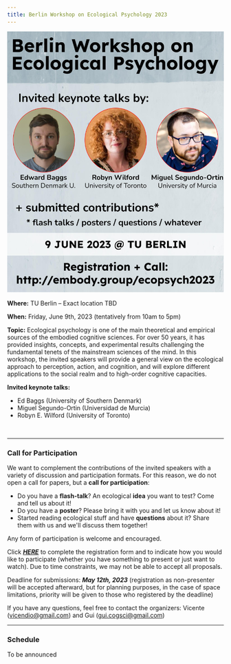 ```yaml
---
title: Berlin Workshop on Ecological Psychology 2023
---
```



<img width="750" src="/ecopsych2023-poster.jpg" title="Berlin Workshop on Ecological Psychology: June 8, 2023" alt="Berlin Workshop on Ecological Psychology: June 8, 2023"/> 
 
 
**Where:** TU Berlin – Exact location TBD
 
**When:** Friday, June 9th, 2023  (tentatively from 10am to 5pm)

**Topic:** 
Ecological psychology is one of the main theoretical and empirical sources of the embodied cognitive sciences. For over 50 years, it has provided insights, concepts, and experimental results challenging the fundamental tenets of the mainstream sciences of the mind. In this workshop, the invited speakers will provide a general view on the ecological approach to perception, action, and cognition, and will explore different applications to the social realm and to high-order cognitive capacities.

**Invited keynote talks:**             
- Ed Baggs (University of Southern Denmark)
- Miguel Segundo-Ortin (Universidad de Murcia)
- Robyn E. Wilford (University of Toronto)
<br>

---

### Call for Participation

We want to complement the contributions of the invited speakers with a variety of discussion and participation formats. For this reason, we do not open a call for papers, but a **call for participation**:
 
- Do you have a **flash-talk**? An ecological **idea** you want to test? Come and tell us about it!
- Do you have a **poster**? Please bring it with you and let us know about it!   
- Started reading ecological stuff and have **questions** about it? Share them with us and we'll discuss them together!
 
Any form of participation is welcome and encouraged. 

Click [**_HERE_**](https://forms.gle/HXW7yiA5KCVPquuH9) to complete the registration form and to indicate how you would like to participate (whether you have something to present or just want to watch). Due to time constraints, we may not be able to accept all proposals.  

Deadline for submissions: _**May 12th, 2023**_ (registration as non-presenter will be accepted afterward, but for planning purposes, in the case of space limitations, priority will be given to those who registered by the deadline)

If you have any questions, feel free to contact the organizers: Vicente (vicendio@gmail.com) and Gui (gui.cogsci@gmail.com)


---

### Schedule

To be announced
